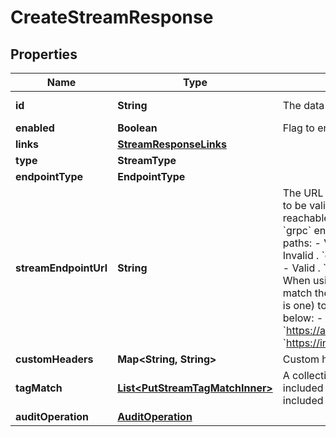 

# CreateStreamResponse


## Properties

| Name | Type | Description | Notes |
|------------ | ------------- | ------------- | -------------|
|**id** | **String** | The data stream ID |  [optional] [readonly] |
|**enabled** | **Boolean** | Flag to enable or disable the stream integration. |  [optional] |
|**links** | [**StreamResponseLinks**](StreamResponseLinks.md) |  |  [optional] |
|**type** | **StreamType** |  |  [optional] |
|**endpointType** | **EndpointType** |  |  [optional] |
|**streamEndpointUrl** | **String** | The URL ThousandEyes sends data stream to. For a URL to be valid, it needs to: - Be syntactically correct. - Be reachable. - Use the HTTPS protocol. - When using the &#x60;grpc&#x60; endpointType, streamEndpointUrl cannot contain paths:     - Valid . &#x60;grpc&#x60; - &#x60;https://example.com&#x60;     - Invalid . &#x60;grpc&#x60; - &#x60;https://example.com/collector&#x60;.     - Valid . &#x60;http&#x60; - &#x60;https://example.com/collector&#x60;.      - When using the &#x60;http&#x60; endpointType, the endpoint must match the exact final full URL (including the path if there is one) to which the metrics will be sent. Examples below:     - &#x60;https://api.honeycomb.io:443/v1/metrics&#x60;     - &#x60;https://ingest.eu0.signalfx.com/v2/datapoint/otlp&#x60; |  [optional] |
|**customHeaders** | **Map&lt;String, String&gt;** | Custom headers |  [optional] |
|**tagMatch** | [**List&lt;PutStreamTagMatchInner&gt;**](PutStreamTagMatchInner.md) | A collection of tags that determine what tests are included in the data stream. These tag values are also included as attributes in the data stream metrics. |  [optional] |
|**auditOperation** | [**AuditOperation**](AuditOperation.md) |  |  [optional] |



